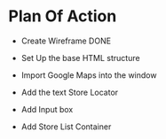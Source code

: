 # Plan Of Action

- Create Wireframe DONE

- Set Up the base HTML structure

- Import Google Maps into the window

- Add the text Store Locator

- Add Input box

- Add Store List Container